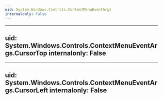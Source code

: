 ```yaml
---
uid: System.Windows.Controls.ContextMenuEventArgs
internalonly: False
---
```


---
uid: System.Windows.Controls.ContextMenuEventArgs.CursorTop
internalonly: False
---

---
uid: System.Windows.Controls.ContextMenuEventArgs.CursorLeft
internalonly: False
---
